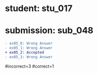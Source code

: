 # student: stu_017
# submission: sub_048

```diff
- ex05_0: Wrong Answer
- ex05_1: Wrong Answer
+ ex05_2: Accepted
- ex05_3: Wrong Answer
```
#incorrect=3
#correct=1

